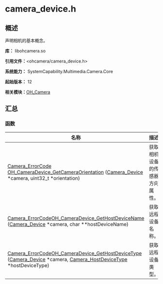 # camera_device.h


## 概述

声明相机的基本概念。

**库：** libohcamera.so

**引用文件：**&lt;ohcamera/camera_device.h&gt;

**系统能力：** SystemCapability.Multimedia.Camera.Core

**起始版本：** 12

**相关模块：**[OH_Camera](_o_h___camera.md)


## 汇总


### 函数

| 名称 | 描述 | 
| -------- | -------- |
| [Camera_ErrorCode](_o_h___camera.md#camera_errorcode) [OH_CameraDevice_GetCameraOrientation](_o_h___camera.md#oh_cameradevice_getcameraorientation) ([Camera_Device](_camera___device.md) \*camera, uint32_t \*orientation) | 获取相机设备的传感器方向属性。  | 
| [Camera_ErrorCode](_o_h___camera.md#camera_errorcode)[OH_CameraDevice_GetHostDeviceName](_o_h___camera.md#oh_cameradevice_gethostdevicename) ([Camera_Device](_camera___device.md) \*camera, char \*\*hostDeviceName) | 获取远程设备名称。 | 
| [Camera_ErrorCode](_o_h___camera.md#camera_errorcode)[OH_CameraDevice_GetHostDeviceType](_o_h___camera.md#oh_cameradevice_gethostdevicetype) ([Camera_Device](_camera___device.md) \*camera, [Camera_HostDeviceType](_o_h___camera.md#camera_hostdevicetype) \*hostDeviceType) | 获取远程设备类型。 | 
